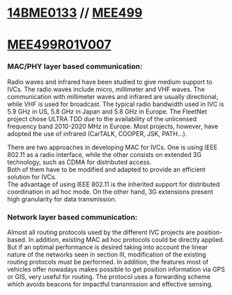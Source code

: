 # [14BME0133](https://14bme0133.github.io) // [MEE499](https://MEE499.github.io)
# [MEE499R01V007](https://MEE499.github.io/MEE499R01V007/)

### MAC/PHY layer based communication:

Radio waves and infrared have been studied to give medium support to IVCs. The radio  waves  include  micro,  millimeter  and  VHF  waves.  The  communication  with millimeter  waves  and infrared  are  usually  directional,  while  VHF  is  used  for broadcast.  The  typical  radio  bandwidth  used  in  IVC  is  5.9  GHz  in  US,  5.8  GHz  in Japan and 5.8 GHz in Europe.
The FleetNet project  chose  ULTRA TDD due to the availability  of the unlicensed frequency band 2010-2020 MHz in Europe. Most projects, however, have adopted the use of infrared (CarTALK, COOPER, JSK, PATH...).

There are two approaches in developing MAC for IVCs. One is using IEEE 802.11 as  a  radio  interface,  while  the  other  consists  on  extended  3G  technology,  such  as CDMA  for  distributed  access.  
Both  of  them  have  to  be  modified  and  adapted  to provide  an  efficient  solution  for  IVCs.  
The  advantage  of  using  IEEE  802.11  is  the inherited support for distributed coordination in ad hoc mode. On the other hand, 3G extensions present high granularity for data transmission.

### Network layer based communication:
Almost all routing protocols used by the different IVC projects are position-based. 
In  addition,  existing  MAC  ad  hoc  protocols  could  be  directly  applied.  But  if  an optimal  performance  is  desired  taking  into  account  the  linear nature  of  the  networks seen in section III, modification of the existing routing protocols must be performed. 
In  addition,  the  features  most  of  vehicles  offer  nowadays  makes  possible  to  get position information via GPS or GIS, very useful for routing. The protocol uses a forwarding scheme which avoids beacons for impactful transmission and effective sensing.
